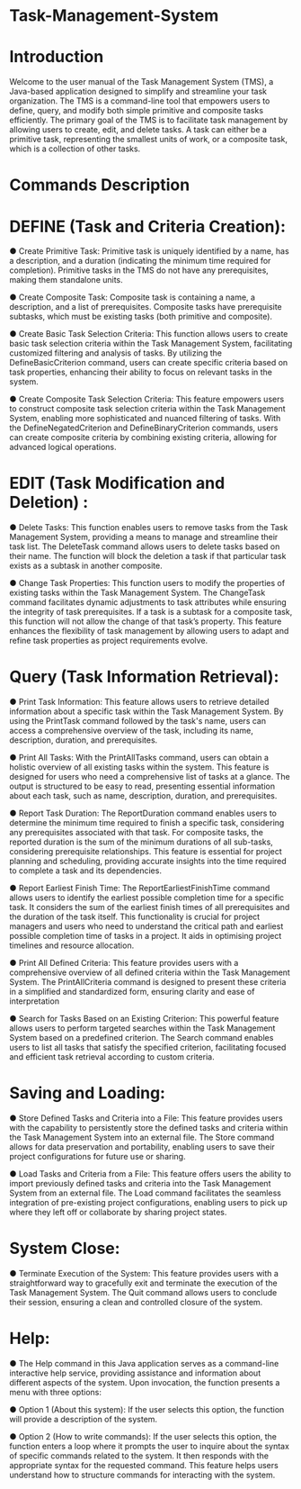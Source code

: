 # Task-Management-System

# Introduction

Welcome to the user manual of the Task Management System (TMS), a Java-based application designed to simplify and streamline your task organization. The TMS is a command-line tool that empowers users to define, query, and modify both simple primitive and composite tasks efficiently. The primary goal of the TMS is to facilitate task management by allowing users to create, edit, and delete tasks. A task can either be a primitive task, representing the smallest units of work, or a composite task, which is a collection of other tasks.

# Commands Description

# DEFINE (Task and Criteria Creation):

● Create Primitive Task: Primitive task is uniquely identified by a name, has a description, and a duration (indicating the minimum time required for completion). Primitive tasks in the TMS do not have any prerequisites, making them standalone units.

● Create Composite Task: Composite task is containing a name, a description, and a list of prerequisites. Composite tasks have prerequisite subtasks, which must be existing tasks (both primitive and composite).

● Create Basic Task Selection Criteria: This function allows users to create basic task selection criteria within the Task Management System, facilitating customized filtering and analysis of tasks. By utilizing the DefineBasicCriterion command, users can create specific criteria based on task properties, enhancing their ability to focus on relevant tasks in the system.

● Create Composite Task Selection Criteria: This feature empowers users to construct composite task selection criteria within the Task Management System, enabling more sophisticated and nuanced filtering of tasks. With the DefineNegatedCriterion and DefineBinaryCriterion commands, users can create composite criteria by combining existing criteria, allowing for advanced logical operations.

# EDIT (Task Modification and Deletion) :

● Delete Tasks: This function enables users to remove tasks from the Task Management System, providing a means to manage and streamline their task list. The DeleteTask command allows users to delete tasks based on their name. The function will block the deletion a task if that particular task exists as a subtask in another composite.

● Change Task Properties: This function users to modify the properties of existing tasks within the Task Management System. The ChangeTask command facilitates dynamic adjustments to task attributes while ensuring the integrity of task prerequisites. If a task is a subtask for a composite task, this function will not allow the change of that task’s property. This feature enhances the flexibility of task management by allowing users to adapt and refine task properties as project requirements evolve.

# Query (Task Information Retrieval):

● Print Task Information: This feature allows users to retrieve detailed information about a specific task within the Task Management System. By using the PrintTask command followed by the task's name, users can access a comprehensive overview of the task, including its name, description, duration, and prerequisites.

● Print All Tasks: With the PrintAllTasks command, users can obtain a holistic overview of all existing tasks within the system. This feature is designed for users who need a comprehensive list of tasks at a glance. The output is structured to be easy to read, presenting essential information about each task, such as name, description, duration, and prerequisites. 

● Report Task Duration: The ReportDuration command enables users to determine the minimum time required to finish a specific task, considering any prerequisites associated with that task. For composite tasks, the reported duration is the sum of the minimum durations of all sub-tasks, considering prerequisite relationships. This feature is essential for project planning and scheduling, providing accurate insights into the time required to complete a task and its dependencies.

● Report Earliest Finish Time: The ReportEarliestFinishTime command allows users to identify the earliest possible completion time for a specific task. It considers the sum of the earliest finish times of all prerequisites and the duration of the task itself. This functionality is crucial for project managers and users who need to understand the critical path and earliest possible completion time of tasks in a project. It aids in optimising project timelines and resource allocation.

● Print All Defined Criteria: This feature provides users with a comprehensive overview of all defined criteria within the Task Management System. The PrintAllCriteria command is designed to present these criteria in a simplified and standardized form, ensuring clarity and ease of interpretation

● Search for Tasks Based on an Existing Criterion: This powerful feature allows users to perform targeted searches within the Task Management System based on a predefined criterion. The Search command enables users to list all tasks that satisfy the specified criterion, facilitating focused and efficient task retrieval according to custom criteria.

# Saving and Loading:

● Store Defined Tasks and Criteria into a File: This feature provides users with the capability to persistently store the defined tasks and criteria within the Task Management System into an external file. The Store command allows for data preservation and portability, enabling users to save their project configurations for future use or sharing.

● Load Tasks and Criteria from a File: This feature offers users the ability to import previously defined tasks and criteria into the Task Management System from an external file. The Load command facilitates the seamless integration of pre-existing project configurations, enabling users to pick up where they left off or collaborate by sharing project states.

# System Close:

● Terminate Execution of the System: This feature provides users with a straightforward way to gracefully exit and terminate the execution of the Task Management System. The Quit command allows users to conclude their session, ensuring a clean and controlled closure of the system.

# Help:

● The Help command in this Java application serves as a command-line interactive help service, providing assistance and information about different aspects of the system. Upon invocation, the function presents a menu with three options:

● Option 1 (About this system): If the user selects this option, the function will provide a description of the system.

● Option 2 (How to write commands): If the user selects this option, the function enters a loop where it prompts the user to inquire about the syntax of specific commands related to the system. It then responds with the appropriate syntax for the requested command. This feature helps users understand how to structure commands for interacting with the system.
